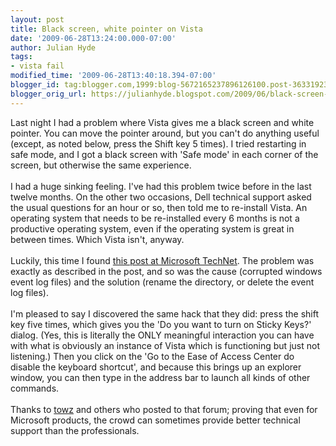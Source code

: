 ```yaml
---
layout: post
title: Black screen, white pointer on Vista
date: '2009-06-28T13:24:00.000-07:00'
author: Julian Hyde
tags:
- vista fail
modified_time: '2009-06-28T13:40:18.394-07:00'
blogger_id: tag:blogger.com,1999:blog-5672165237896126100.post-3633192392818034961
blogger_orig_url: https://julianhyde.blogspot.com/2009/06/black-screen-white-pointer-on-vista.html
---
```


Last night I had a problem where Vista gives me a black screen and white pointer. You can move the pointer around, but you can't do anything useful (except, as noted below, press the Shift key 5 times). I tried restarting in safe mode, and I got a black screen with 'Safe mode' in each corner of the screen, but otherwise the same experience.<br /><br />I had a huge sinking feeling. I've had this problem twice before in the last twelve months. On the other two occasions, Dell technical support asked the usual questions for an hour or so, then told me to re-install Vista. An operating system that needs to be re-installed every 6 months is not a productive operating system, even if the operating system is great in between times. Which Vista isn't, anyway.<br /><br />Luckily, this time I found <a href="http://social.technet.microsoft.com/forums/en-US/itprovistadesktopui/thread/193b7008-ce4b-4d03-acc3-b8d7ffe610d5/">this post at Microsoft TechNet</a>. The problem was exactly as described in the post, and so was the cause (corrupted windows event log files) and the solution (rename the directory, or delete the event log files).<br /><br />I'm pleased to say I discovered the same hack that they did: press the shift key five times, which gives you the 'Do you want to turn on Sticky Keys?' dialog. (Yes, this is literally the ONLY meaningful interaction you can have with what is obviously an instance of Vista which is functioning but just not listening.) Then you click on the 'Go to the Ease of Access Center do disable the keyboard shortcut', and because this brings up an explorer window, you can then type in the address bar to launch all kinds of other commands.<br /><br />Thanks to <a href="http://social.technet.microsoft.com/Profile/en-US/?user=towz">towz</a> and others who posted to that forum; proving that even for Microsoft products, the crowd can sometimes provide better technical support than the professionals.